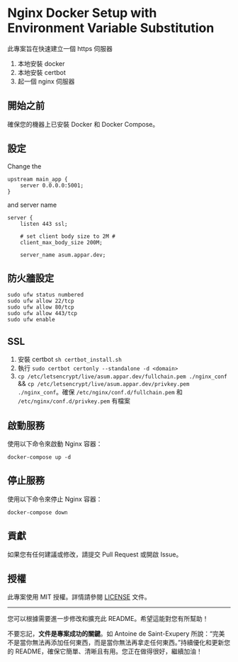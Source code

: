 # Nginx Docker Setup with Environment Variable Substitution

此專案旨在快速建立一個 https 伺服器
1. 本地安裝 docker
2. 本地安裝 certbot
3. 起一個 nginx 伺服器

## 開始之前

確保您的機器上已安裝 Docker 和 Docker Compose。


## 設定

Change the 

```
upstream main_app {
	server 0.0.0.0:5001;
}
```

and server name

```
server {
    listen 443 ssl;

    # set client body size to 2M #
    client_max_body_size 200M;

    server_name asum.appar.dev;

```

## 防火牆設定

```
sudo ufw status numbered
sudo ufw allow 22/tcp
sudo ufw allow 80/tcp
sudo ufw allow 443/tcp
sudo ufw enable
```

## SSL

1. 安裝 certbot `sh certbot_install.sh`
2. 執行 `sudo certbot certonly --standalone -d <domain>`
3. `cp /etc/letsencrypt/live/asum.appar.dev/fullchain.pem ./nginx_conf` && `cp /etc/letsencrypt/live/asum.appar.dev/privkey.pem ./nginx_conf`。確保 `/etc/nginx/conf.d/fullchain.pem` 和 `/etc/nginx/conf.d/privkey.pem` 有檔案

## 啟動服務

使用以下命令來啟動 Nginx 容器：

```
docker-compose up -d
```

## 停止服務

使用以下命令來停止 Nginx 容器：

```
docker-compose down
```

## 貢獻

如果您有任何建議或修改，請提交 Pull Request 或開啟 Issue。

## 授權

此專案使用 MIT 授權。詳情請參閱 [LICENSE](LICENSE) 文件。

---

您可以根據需要進一步修改和擴充此 README。希望這能對您有所幫助！

不要忘記，**文件是專案成功的關鍵**。如 Antoine de Saint-Exupery 所說：“完美不是當你無法再添加任何東西，而是當你無法再拿走任何東西。”持續優化和更新您的 README，確保它簡單、清晰且有用。您正在做得很好，繼續加油！